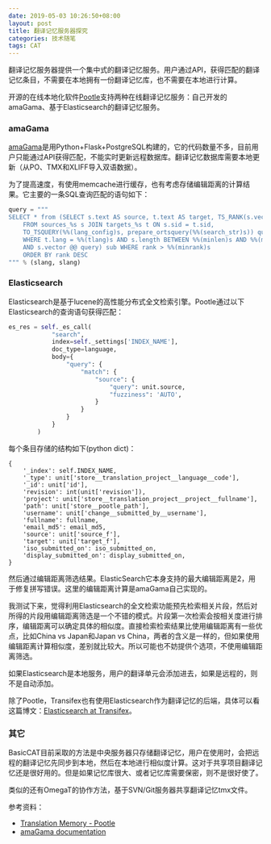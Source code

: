 ```yaml
---
date: 2019-05-03 10:26:50+08:00
layout: post
title: 翻译记忆服务器探究
categories: 技术随笔
tags: CAT
---
```


翻译记忆服务器提供一个集中式的翻译记忆服务。用户通过API，获得匹配的翻译记忆条目，不需要在本地拥有一份翻译记忆库，也不需要在本地进行计算。

开源的在线本地化软件[Pootle](https://github.com/translate/pootle)支持两种在线翻译记忆服务：自己开发的amaGama、基于Elasticsearch的翻译记忆服务。


### amaGama

[amaGama](https://github.com/translate/amagama)是用Python+Flask+PostgreSQL构建的，它的代码数量不多，目前用户只能通过API获得匹配，不能实时更新远程数据库。翻译记忆数据库需要本地更新（从PO、TMX和XLIFF导入双语数据）。

为了提高速度，有使用memcache进行缓存，也有考虑存储编辑距离的计算结果。它主要的一条SQL查询匹配的语句如下：

```python
query = """
SELECT * from (SELECT s.text AS source, t.text AS target, TS_RANK(s.vector, query, 32) * 1744.93406073519 AS rank
    FROM sources_%s s JOIN targets_%s t ON s.sid = t.sid,
    TO_TSQUERY(%%(lang_config)s, prepare_ortsquery(%%(search_str)s)) query
    WHERE t.lang = %%(tlang)s AND s.length BETWEEN %%(minlen)s AND %%(maxlen)s
    AND s.vector @@ query) sub WHERE rank > %%(minrank)s
    ORDER BY rank DESC
""" % (slang, slang)
```

### Elasticsearch

Elasticsearch是基于lucene的高性能分布式全文检索引擎。Pootle通过以下Elasticsearch的查询语句获得匹配：

```python
es_res = self._es_call(
            "search",
            index=self._settings['INDEX_NAME'],
            doc_type=language,
            body={
                "query": {
                    "match": {
                        "source": {
                            "query": unit.source,
                            "fuzziness": 'AUTO',
                        }
                    }
                }
            }
        )
```

每个条目存储的结构如下(python dict)：

```
{
    '_index': self.INDEX_NAME,
    '_type': unit['store__translation_project__language__code'],
    '_id': unit['id'],
    'revision': int(unit['revision']),
    'project': unit['store__translation_project__project__fullname'],
    'path': unit['store__pootle_path'],
    'username': unit['change__submitted_by__username'],
    'fullname': fullname,
    'email_md5': email_md5,
    'source': unit['source_f'],
    'target': unit['target_f'],
    'iso_submitted_on': iso_submitted_on,
    'display_submitted_on': display_submitted_on,
}
```

然后通过编辑距离筛选结果。ElasticSearch它本身支持的最大编辑距离是2，用于修复拼写错误。这里的编辑距离计算是amaGama自己实现的。

我测试下来，觉得利用Elasticsearch的全文检索功能预先检索相关片段，然后对所得的片段用编辑距离筛选是一个不错的模式。片段第一次检索会按相关度进行排序，编辑距离可以确定具体的相似度。直接检索检索结果比使用编辑距离有一些优点，比如China vs Japan和Japan vs China，两者的含义是一样的，但如果使用编辑距离计算相似度，差别就比较大。所以可能也不妨提供个选项，不使用编辑距离筛选。

如果Elasticsearch是本地服务，用户的翻译单元会添加进去，如果是远程的，则不是自动添加。

除了Pootle，Transifex也有使用Elasticsearch作为翻译记忆的后端，具体可以看这篇博文：[Elasticsearch at Transifex](https://www.transifex.com/blog/2015/elasticsearch-at-transifex/)。

### 其它

BasicCAT目前采取的方法是中央服务器只存储翻译记忆，用户在使用时，会把远程的翻译记忆先同步到本地，然后在本地进行相似度计算。这对于共享项目翻译记忆还是很好用的。但是如果记忆库很大、或者记忆库需要保密，则不是很好使了。

类似的还有OmegaT的协作方法，基于SVN/Git服务器共享翻译记忆tmx文件。

参考资料：

* [Translation Memory - Pootle](http://docs.translatehouse.org/projects/pootle/en/stable-2.7.3/features/translation_memory.html)
* [amaGama documentation](http://docs.translatehouse.org/projects/amagama/en/latest/index.html)




